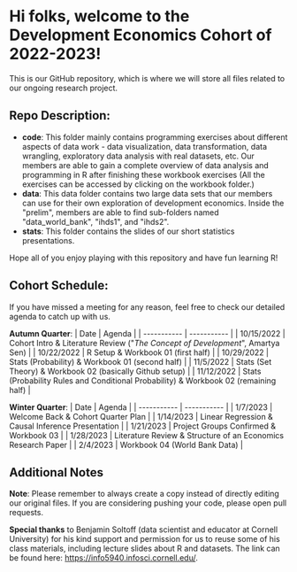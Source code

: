 # Hi folks, welcome to the Development Economics Cohort of 2022-2023!
This is our GitHub repository, which is where we will store all files related to our ongoing research project.

## Repo Description:
- **code**: This folder mainly contains programming exercises about different aspects of data work - data visualization, data transformation, data wrangling, exploratory data analysis with real datasets, etc. Our members are able to gain a complete overview of data analysis and programming in R after finishing these workbook exercises (All the exercises can be accessed by clicking on the workbook folder.)
- **data**: This data folder contains two large data sets that our members can use for their own exploration of development economics. Inside the "prelim", members are able to find sub-folders named "data_world_bank", "ihds1", and "ihds2".
- **stats**: This folder contains the slides of our short statistics presentations.

Hope all of you enjoy playing with this repository and have fun learning R!

## Cohort Schedule:
If you have missed a meeting for any reason, feel free to check our detailed agenda to catch up with us.

**Autumn Quarter**: 
| Date        | Agenda |
| ----------- | ----------- |
| 10/15/2022  | Cohort Intro  & Literature Review ("*The Concept of Development*", Amartya Sen) |
| 10/22/2022  | R Setup & Workbook 01 (first half) |
| 10/29/2022  | Stats (Probability) & Workbook 01 (second half) |
| 11/5/2022   | Stats (Set Theory) & Workbook 02 (basically Github setup) |
| 11/12/2022  | Stats (Probability Rules and Conditional Probability) & Workbook 02 (remaining half) |

**Winter Quarter**:
| Date        | Agenda |
| ----------- | ----------- |
|  1/7/2023   | Welcome Back & Cohort Quarter Plan |
|  1/14/2023  | Linear Regression & Causal Inference Presentation |
|  1/21/2023  | Project Groups Confirmed & Workbook 03 |
|  1/28/2023  | Literature Review & Structure of an Economics Research Paper |
|  2/4/2023   | Workbook 04 (World Bank Data) |

## Additional Notes
**Note**: Please remember to always create a copy instead of directly editing our original files. If you are considering pushing your code, please open pull requests.

**Special thanks** to Benjamin Soltoff (data scientist and educator at Cornell University) for his kind support and permission for us to reuse some of his class materials, including lecture slides about R and datasets. The link can be found here: https://info5940.infosci.cornell.edu/.